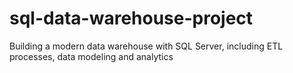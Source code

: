 # sql-data-warehouse-project
Building a modern data warehouse  with SQL Server, including ETL processes, data modeling and analytics
